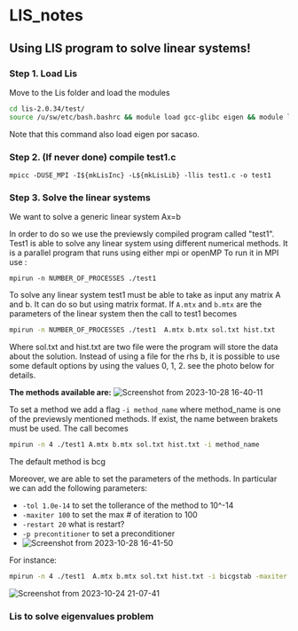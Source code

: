 

# LIS_notes
## Using LIS program to solve linear systems!

### Step 1. Load Lis

Move to the Lis folder and load the modules

```bash
cd lis-2.0.34/test/
source /u/sw/etc/bash.bashrc && module load gcc-glibc eigen && module load lis && module list
```
Note that this command also load eigen por sacaso. 
### Step 2. (If never done) compile test1.c
```
mpicc -DUSE_MPI -I${mkLisInc} -L${mkLisLib} -llis test1.c -o test1
```

### Step 3. Solve the linear systems
We want to solve a generic linear system Ax=b

In order to do so we use the previewsly compiled program called "test1".
Test1 is able to solve any linear system using different numerical methods. It is a parallel program that runs using either mpi or openMP
To run it in MPI use :

``` mpirun -n NUMBER_OF_PROCESSES ./test1 ``` 


To solve any linear system test1 must be able to take as input any matrix A and b. It can do so but using matrix format. 
If ``` A.mtx ``` and ``` b.mtx ``` are the parameters of the linear system then the call to test1 becomes


```bash
mpirun -n NUMBER_OF_PROCESSES ./test1  A.mtx b.mtx sol.txt hist.txt
``` 
Where sol.txt and hist.txt are two file were the program will store the data about the solution. Instead of using a file for the rhs b, it is possible to use some default options by using the values 0, 1, 2. see the photo below for details. 


**The methods available are:**
![Screenshot from 2023-10-28 16-40-11](https://github.com/FilippoIspanico/LIS_notes/assets/133004373/30583763-bf20-4664-a751-dd810cb43731)



To set a method we add a flag ``` -i method_name ```  where method_name is one of the previewsly mentioned methods. If exist, the name between brakets must be used. The call becomes

```bash
mpirun -n 4 ./test1 A.mtx b.mtx sol.txt hist.txt -i method_name
```

The default method is bcg

Moreover, we are able to set the parameters of the methods. In particular we can add the following parameters: 
* ``` -tol 1.0e-14 ``` to set the tollerance of the method to 10^-14
* ``` -maxiter 100 ``` to set the max # of iteration to 100
* ``` -restart 20 ``` what is restart?    
* ``` -p precontitioner ``` to set a preconditioner
* ![Screenshot from 2023-10-28 16-41-50](https://github.com/FilippoIspanico/LIS_notes/assets/133004373/10627b67-898d-40e6-9888-b23960b01432)




For instance: 

```bash
mpirun -n 4 ./test1  A.mtx b.mtx sol.txt hist.txt -i bicgstab -maxiter 100
 ```


![Screenshot from 2023-10-24 21-07-41](https://github.com/FilippoIspanico/LIS_notes/assets/133004373/dc65f2eb-0c24-45c7-ac63-7f59715dda68)


### Lis to solve eigenvalues problem

  
